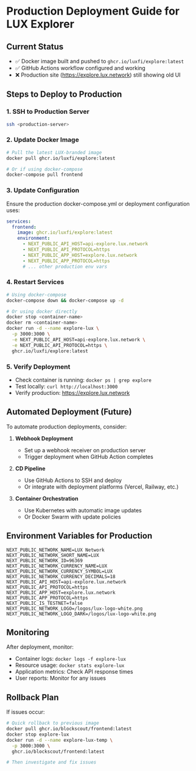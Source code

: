 # Production Deployment Guide for LUX Explorer

## Current Status
- ✅ Docker image built and pushed to `ghcr.io/luxfi/explore:latest`
- ✅ GitHub Actions workflow configured and working
- ❌ Production site (https://explore.lux.network) still showing old UI

## Steps to Deploy to Production

### 1. SSH to Production Server
```bash
ssh <production-server>
```

### 2. Update Docker Image
```bash
# Pull the latest LUX-branded image
docker pull ghcr.io/luxfi/explore:latest

# Or if using docker-compose
docker-compose pull frontend
```

### 3. Update Configuration
Ensure the production docker-compose.yml or deployment configuration uses:
```yaml
services:
  frontend:
    image: ghcr.io/luxfi/explore:latest
    environment:
      - NEXT_PUBLIC_API_HOST=api-explore.lux.network
      - NEXT_PUBLIC_API_PROTOCOL=https
      - NEXT_PUBLIC_APP_HOST=explore.lux.network
      - NEXT_PUBLIC_APP_PROTOCOL=https
      # ... other production env vars
```

### 4. Restart Services
```bash
# Using docker-compose
docker-compose down && docker-compose up -d

# Or using docker directly
docker stop <container-name>
docker rm <container-name>
docker run -d --name explore-lux \
  -p 3000:3000 \
  -e NEXT_PUBLIC_API_HOST=api-explore.lux.network \
  -e NEXT_PUBLIC_API_PROTOCOL=https \
  ghcr.io/luxfi/explore:latest
```

### 5. Verify Deployment
- Check container is running: `docker ps | grep explore`
- Test locally: `curl http://localhost:3000`
- Verify production: https://explore.lux.network

## Automated Deployment (Future)

To automate production deployments, consider:

1. **Webhook Deployment**
   - Set up a webhook receiver on production server
   - Trigger deployment when GitHub Action completes

2. **CD Pipeline**
   - Use GitHub Actions to SSH and deploy
   - Or integrate with deployment platforms (Vercel, Railway, etc.)

3. **Container Orchestration**
   - Use Kubernetes with automatic image updates
   - Or Docker Swarm with update policies

## Environment Variables for Production

```env
NEXT_PUBLIC_NETWORK_NAME=LUX Network
NEXT_PUBLIC_NETWORK_SHORT_NAME=LUX
NEXT_PUBLIC_NETWORK_ID=96369
NEXT_PUBLIC_NETWORK_CURRENCY_NAME=LUX
NEXT_PUBLIC_NETWORK_CURRENCY_SYMBOL=LUX
NEXT_PUBLIC_NETWORK_CURRENCY_DECIMALS=18
NEXT_PUBLIC_API_HOST=api-explore.lux.network
NEXT_PUBLIC_API_PROTOCOL=https
NEXT_PUBLIC_APP_HOST=explore.lux.network
NEXT_PUBLIC_APP_PROTOCOL=https
NEXT_PUBLIC_IS_TESTNET=false
NEXT_PUBLIC_NETWORK_LOGO=/logos/lux-logo-white.png
NEXT_PUBLIC_NETWORK_LOGO_DARK=/logos/lux-logo-white.png
```

## Monitoring

After deployment, monitor:
- Container logs: `docker logs -f explore-lux`
- Resource usage: `docker stats explore-lux`
- Application metrics: Check API response times
- User reports: Monitor for any issues

## Rollback Plan

If issues occur:
```bash
# Quick rollback to previous image
docker pull ghcr.io/blockscout/frontend:latest
docker stop explore-lux
docker run -d --name explore-lux-temp \
  -p 3000:3000 \
  ghcr.io/blockscout/frontend:latest

# Then investigate and fix issues
```